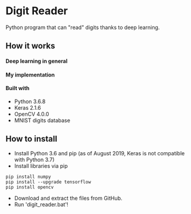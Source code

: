 # Digit Reader
Python program that can "read" digits thanks to deep learning.

## How it works
#### Deep learning in general

#### My implementation

#### Built with
- Python 3.6.8
- Keras 2.1.6
- OpenCV 4.0.0
- MNIST digits database

## How to install
- Install Python 3.6 and pip (as of August 2019, Keras is not compatible with Python 3.7)
- Install libraries via pip
```
pip install numpy
pip install --upgrade tensorflow
pip install opencv
```
- Download and extract the files from GitHub.
- Run 'digit_reader.bat'!
